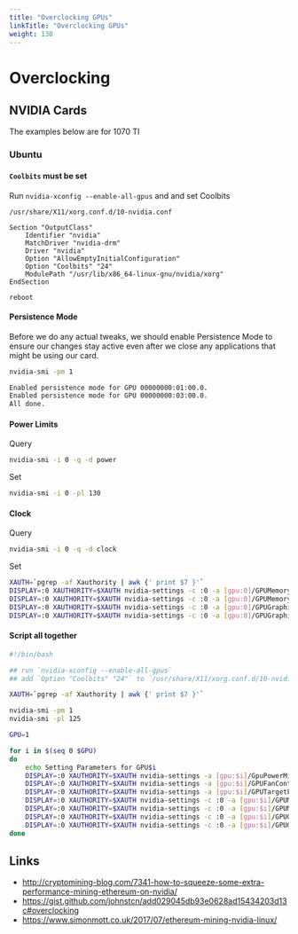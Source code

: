 ```yaml
---
title: "Overclocking GPUs"
linkTitle: "Overclocking GPUs"
weight: 130
---
```


# Overclocking

## NVIDIA Cards

The examples below are for 1070 TI 

### Ubuntu

#### `Coolbits` must be set

Run `nvidia-xconfig --enable-all-gpus` and and set Coolbits

`/usr/share/X11/xorg.conf.d/10-nvidia.conf`

```
Section "OutputClass"
    Identifier "nvidia"
    MatchDriver "nvidia-drm"
    Driver "nvidia"
    Option "AllowEmptyInitialConfiguration"
    Option "Coolbits" "24"
    ModulePath "/usr/lib/x86_64-linux-gnu/nvidia/xorg"
EndSection
```

```
reboot
```

#### Persistence Mode

Before we do any actual tweaks, we should enable Persistence Mode to ensure our changes stay active even after we close any applications that might be using our card.

```sh
nvidia-smi -pm 1
```

```sh
Enabled persistence mode for GPU 00000000:01:00.0.
Enabled persistence mode for GPU 00000000:03:00.0.
All done.
```

#### Power Limits

Query

```sh
nvidia-smi -i 0 -q -d power
```

Set

```sh
nvidia-smi -i 0 -pl 130
```

#### Clock

Query

```sh
nvidia-smi -i 0 -q -d clock
```

Set

```sh
XAUTH=`pgrep -af Xauthority | awk {' print $7 }'`
DISPLAY=:0 XAUTHORITY=$XAUTH nvidia-settings -c :0 -a [gpu:0]/GPUMemoryTransferRateOffset[2]=1300
DISPLAY=:0 XAUTHORITY=$XAUTH nvidia-settings -c :0 -a [gpu:0]/GPUMemoryTransferRateOffset[3]=1300
DISPLAY=:0 XAUTHORITY=$XAUTH nvidia-settings -c :0 -a [gpu:0]/GPUGraphicsClockOffset[2]=200
DISPLAY=:0 XAUTHORITY=$XAUTH nvidia-settings -c :0 -a [gpu:0]/GPUGraphicsClockOffset[3]=200
```

#### Script all together

```bash
#!/bin/bash

## run `nvidia-xconfig --enable-all-gpus`
## add `Option "Coolbits" "24"` to `/usr/share/X11/xorg.conf.d/10-nvidia.conf`

XAUTH=`pgrep -af Xauthority | awk {' print $7 }'`

nvidia-smi -pm 1
nvidia-smi -pl 125

GPU=1

for i in $(seq 0 $GPU)
do
	echo Setting Parameters for GPU$i
	DISPLAY=:0 XAUTHORITY=$XAUTH nvidia-settings -a [gpu:$i]/GpuPowerMizerMode=1
	DISPLAY=:0 XAUTHORITY=$XAUTH nvidia-settings -a [gpu:$i]/GPUFanControlState=1
	DISPLAY=:0 XAUTHORITY=$XAUTH nvidia-settings -a [gpu:$i]/GPUTargetFanSpeed=80
	DISPLAY=:0 XAUTHORITY=$XAUTH nvidia-settings -c :0 -a [gpu:$i]/GPUMemoryTransferRateOffset[2]=1300
	DISPLAY=:0 XAUTHORITY=$XAUTH nvidia-settings -c :0 -a [gpu:$i]/GPUMemoryTransferRateOffset[3]=1300
	DISPLAY=:0 XAUTHORITY=$XAUTH nvidia-settings -c :0 -a [gpu:$i]/GPUGraphicsClockOffset[2]=200
	DISPLAY=:0 XAUTHORITY=$XAUTH nvidia-settings -c :0 -a [gpu:$i]/GPUGraphicsClockOffset[3]=200
done
```

## Links
* http://cryptomining-blog.com/7341-how-to-squeeze-some-extra-performance-mining-ethereum-on-nvidia/
* https://gist.github.com/johnstcn/add029045db93e0628ad15434203d13c#overclocking
* https://www.simonmott.co.uk/2017/07/ethereum-mining-nvidia-linux/
